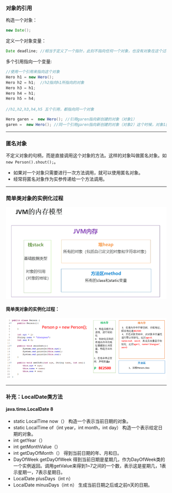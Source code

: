 ### 对象的引用
构造一个对象：
```java
new Date();
```
定义一个对象变量：
```java
Date deadline; //相当于定义了一个指针，此刻不指向任何一个对象，也没有对象在这个过程中被创建
```
多个引用指向一个变量:
```java
//使用一个引用来指向这个对象
Hero h1 = new Hero();
Hero h2 = h1;  //h2指向h1所指向的对象
Hero h3 = h1;
Hero h4 = h1;
Hero h5 = h4;
    
//h1,h2,h3,h4,h5 五个引用，都指向同一个对象
```

```java
Hero garen =  new Hero(); //引用garen指向新创建的对象（对象1）
garen =  new Hero(); //同一个引用garen指向新创建的对象（对象2）这个时候，对象1就没有任何引用指向了
```

***

### 匿名对象
不定义对象的句柄，而是直接调用这个对象的方法。这样的对象叫做匿名对象。如`new Person().shout();`。

+ 如果对一个对象只需要进行一次方法调用，就可以使用匿名对象。
+ 经常将匿名对象作为实参传递给一个方法调用。

***
### 简单类对象的实例化过程

![JVM的内存模型](..\pic\JVM的内存模型.png)

#### 简单类对象的实例化过程：

![简单类对象的实例化过程](..\pic\简单类对象的实例化过程.png)

***

### 补充：LocalDate类方法
#### java.time.LocalDate 8
+ static LocalTime now（）
构造一个表示当前日期的对象。
+ static LocalTime of（int year，int month，int day）
构造一个表示给定日期的对象。
+ int getYear（）
+ int getMonthValue（）
+ int getDayOfMonth（）
得到当前日期的年、月和日。
+ DayOfWeek getDayOfWeek
得到当前日期是星期几，作为DayOfWeek类的一个实例返回。调用getValue来得到1~7之间的一个数，表示这是星期几，1表示星期一，7表示星期日。
+ LocalDate plusDays（int n）
+ LocalDate minusDays（int n）
生成当前日期之后或之前n天的日期。

